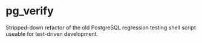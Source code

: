 # pg_verify

Stripped-down refactor of the old PostgreSQL regression testing 
shell script useable for test-driven development.

